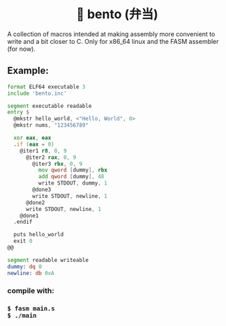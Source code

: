 <h1 align='center'> 🍱 bento (弁当) </h1>
A collection of macros intended at making assembly more convenient to write and a bit closer to C. Only for x86_64 linux and the FASM assembler (for now).

<h2> Example: </h2>


```asm
format ELF64 executable 3
include 'bento.inc'

segment executable readable
entry $
  @mkstr hello_world, <"Hello, World", 0>
  @mkstr nums, "123456789"

  xor eax, eax
  .if (eax = 0)
    @iter1 r8, 0, 9
      @iter2 rax, 0, 9
        @iter3 rbx, 0, 9
          mov qword [dummy], rbx
          add qword [dummy], 48
          write STDOUT, dummy, 1
        @done3
        write STDOUT, newline, 1
      @done2
      write STDOUT, newline, 1
    @done1
  .endif

  puts hello_world
  exit 0
@@

segment readable writeable 
dummy: dq 0
newline: db 0xA
```

<h3>compile with:<h3>


```
$ fasm main.s
$ ./main
```
